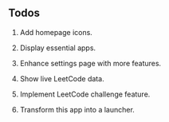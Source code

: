 ## Todos

1. Add homepage icons.
2. Display essential apps.


3. Enhance settings page with more features.
4. Show live LeetCode data.
5. Implement LeetCode challenge feature.
6. Transform this app into a launcher.

